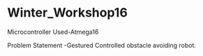 # Winter_Workshop16

Microcontroller Used-Atmega16

Problem Statement -Gestured Controlled obstacle avoiding robot.
